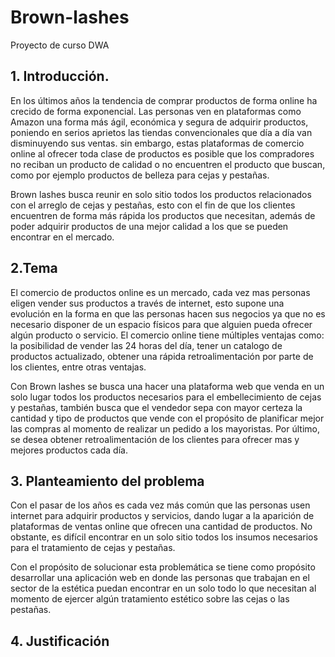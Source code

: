 # Brown-lashes
Proyecto de curso DWA

## 1. Introducción.
En los últimos años la tendencia de comprar productos de forma online ha crecido de forma exponencial. Las personas ven en plataformas como Amazon una forma más ágil, económica y segura de adquirir productos, poniendo en serios aprietos las tiendas convencionales que día a día van disminuyendo sus ventas. sin embargo, estas plataformas de comercio online al ofrecer toda clase de productos es posible que los compradores no reciban un producto de calidad o no encuentren el producto que buscan, como por ejemplo productos de belleza para cejas y pestañas.  

Brown lashes busca reunir en solo sitio todos los productos relacionados con el arreglo de cejas y pestañas, esto con el fin de que los clientes encuentren de forma más rápida los productos que necesitan, además de poder adquirir productos de una mejor calidad a los que se pueden encontrar en el mercado.  
## 2.Tema
El comercio de productos online es un mercado, cada vez mas personas eligen vender sus productos a través de internet, esto supone una evolución en la forma en que las personas hacen sus negocios ya que no es necesario disponer de un espacio físicos para que alguien pueda ofrecer algún producto o servicio. El comercio online tiene múltiples ventajas como: la posibilidad de vender las 24 horas del día, tener un catalogo de productos actualizado, obtener una rápida retroalimentación por parte de los clientes, entre otras ventajas.  

Con Brown lashes se busca una hacer una plataforma web que venda en un solo lugar todos los productos necesarios para el embellecimiento de cejas y pestañas, también busca que el vendedor sepa con mayor certeza la cantidad y tipo de productos que vende con el propósito de planificar mejor las compras al momento de realizar un pedido a los mayoristas. Por último, se desea obtener retroalimentación de los clientes para ofrecer mas y mejores productos cada día.  

## 3. Planteamiento del problema
Con el pasar de los años es cada vez más común que las personas usen internet para adquirir productos y servicios, dando lugar a la aparición de plataformas de ventas online que ofrecen una cantidad de productos. No obstante, es difícil encontrar en un solo sitio todos los insumos necesarios para el tratamiento de cejas y pestañas.  

Con el propósito de solucionar esta problemática se tiene como propósito desarrollar una aplicación web en donde las personas que trabajan en el sector de la estética puedan encontrar en un solo todo lo que necesitan al momento de ejercer algún tratamiento estético sobre las cejas o las pestañas.  
## 4. Justificación
